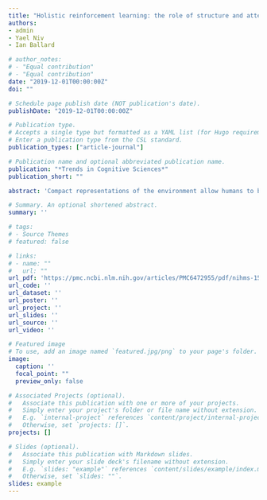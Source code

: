 ```yaml
---
title: "Holistic reinforcement learning: the role of structure and attention"
authors:
- admin
- Yael Niv
- Ian Ballard

# author_notes:
# - "Equal contribution"
# - "Equal contribution"
date: "2019-12-01T00:00:00Z"
doi: ""

# Schedule page publish date (NOT publication's date).
publishDate: "2019-12-01T00:00:00Z"

# Publication type.
# Accepts a single type but formatted as a YAML list (for Hugo requirements).
# Enter a publication type from the CSL standard.
publication_types: ["article-journal"]

# Publication name and optional abbreviated publication name.
publication: "*Trends in Cognitive Sciences*"
publication_short: ""

abstract: 'Compact representations of the environment allow humans to behave efficiently in a complex world. Reinforcement learning models capture many behavioral and neural effects but do not explain recent findings showing that structure in the environment influences learning. In parallel, Bayesian cognitive models predict how humans learn structured knowledge but do not have a clear neurobiological implementation. We propose an integration of these two model classes in which structured knowledge learned via approximate Bayesian inference acts as a source of selective attention. In turn, selective attention biases reinforcement learning towards relevant dimensions of the environment. An understanding of structure learning will help to resolve the fundamental challenge in decision science: explaining why people make the decisions they do.'

# Summary. An optional shortened abstract.
summary: ''

# tags:
# - Source Themes
# featured: false

# links:
# - name: ""
#   url: ""
url_pdf: 'https://pmc.ncbi.nlm.nih.gov/articles/PMC6472955/pdf/nihms-1520045.pdf'
url_code: ''
url_dataset: ''
url_poster: ''
url_project: ''
url_slides: ''
url_source: ''
url_video: ''

# Featured image
# To use, add an image named `featured.jpg/png` to your page's folder. 
image:
  caption: ''
  focal_point: ""
  preview_only: false

# Associated Projects (optional).
#   Associate this publication with one or more of your projects.
#   Simply enter your project's folder or file name without extension.
#   E.g. `internal-project` references `content/project/internal-project/index.md`.
#   Otherwise, set `projects: []`.
projects: []

# Slides (optional).
#   Associate this publication with Markdown slides.
#   Simply enter your slide deck's filename without extension.
#   E.g. `slides: "example"` references `content/slides/example/index.md`.
#   Otherwise, set `slides: ""`.
slides: example
---
```


<!-- {{% callout note %}}
Click the *Cite* button above to demo the feature to enable visitors to import publication metadata into their reference management software.
{{% /callout %}}

{{% callout note %}}
Create your slides in Markdown - click the *Slides* button to check out the example.
{{% /callout %}}

Add the publication's **full text** or **supplementary notes** here. You can use rich formatting such as including [code, math, and images](https://docs.hugoblox.com/content/writing-markdown-latex/). -->
